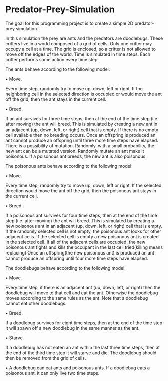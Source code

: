# Predator-Prey-Simulation

The goal for this programming project is to create a simple 2D predator-prey simulation. 

In this simulation the prey are ants and the predators are doodlebugs. These critters live in a world composed of a grid of cells. Only one critter may occupy a cell at a time. The grid is enclosed, so a critter is not allowed to move off the edges of the world. Time is simulated in time steps. Each critter performs some action every time step.


The ants behave according to the following model:


• Move.

Every time step, randomly try to move up, down, left or right. If the neighboring cell in the selected direction is occupied or would move the ant off the grid, then the ant stays in the current cell.


• Breed.

If an ant survives for three time steps, then at the end of the time step (i.e. after moving) the ant will breed. This is simulated by creating a new ant in an adjacent (up, down, left, or right) cell that is empty. If there is no empty cell available then no breeding occurs. Once an offspring is produced an ant cannot produce an offspring until three more time steps have elapsed. There is a possibility of mutation. Randomly, with a small probability, the new ant can be a mutated version. Randomly mutate an ant make it poisonous. If a poisonous ant breeds, the new ant is also poisonous.


The poisonous ants behave according to the following model:


• Move.

Every time step, randomly try to move up, down, left or right. If the selected direction would move the ant off the grid, then the poisonous ant stays in the current cell.


• Breed.

If a poisonous ant survives for four time steps, then at the end of the time step (i.e. after moving) the ant will breed. This is simulated by creating a new poisonous ant in an adjacent (up, down, left, or right) cell that is empty. If the randomly selected cell is not empty, the poisonous ant looks for other adjacent cells. If the selected cell is empty a new poisonous ant is created in the selected cell. If all of the adjacent cells are occupied, the new poisonous ant fights and kills the occupant in the last cell tried(killing means replacing) Once an offspring(the new poisonous ant) is produced an ant cannot produce an offspring until four more time steps have elapsed.


The doodlebugs behave according to the following model:


• Move. 

Every time step, if there is an adjacent ant (up, down, left, or right) then the doodlebug will move to that cell and eat the ant. Otherwise the doodlebug moves according to the same rules as the ant. Note that a doodlebug cannot eat other doodlebugs.


• Breed.

If a doodlebug survives for eight time steps, then at the end of the time step it will spawn off a new doodlebug in the same manner as the ant.


• Starve.

If a doodlebug has not eaten an ant within the last three time steps, then at the end of the third time step it will starve and die. The doodlebug should then be removed from the grid of cells.

• A doodlebug can eat ants and poisonous ants. If a doodlebug eats a poisonous ant, it can only live two time steps.

